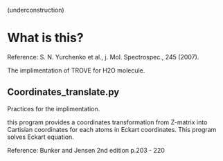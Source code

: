 (underconstruction)

# What is this?
Reference: S. N. Yurchenko et al., j. Mol. Spectrospec., 245 (2007).

The implimentation of TROVE for H2O molecule.

## Coordinates_translate.py
Practices for the implimentation.

this program provides a coordinates transformation from Z-matrix into Cartisian coordinates for each atoms in Eckart coordinates. This program solves Eckart equation.

Reference: Bunker and Jensen 2nd edition p.203 - 220
